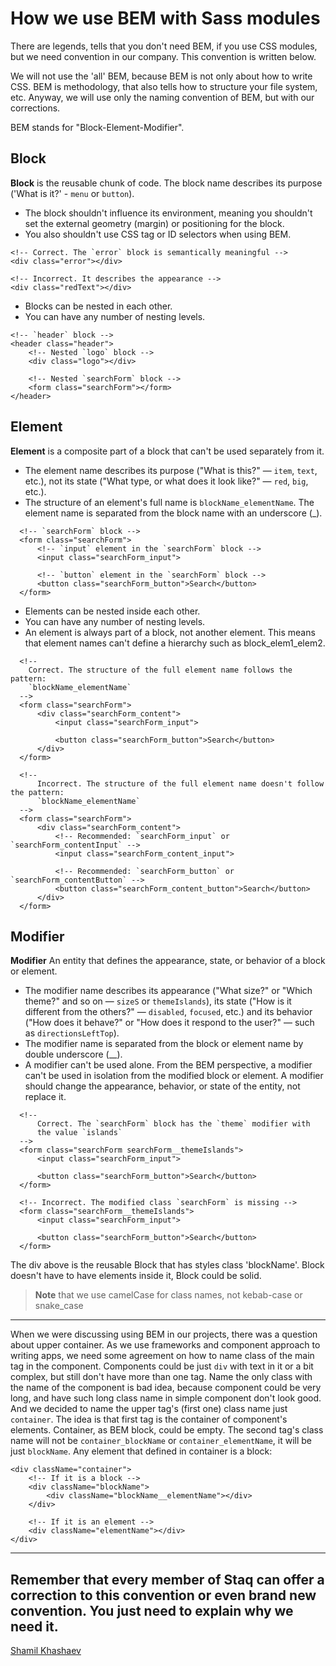 # How we use BEM with Sass modules

There are legends, tells that you don't need BEM, if you use
CSS modules, but we need convention in our company. This convention
is written below.

We will not use the 'all' BEM, because BEM is not only about
how to write CSS. BEM is methodology, that also tells how to
structure your file system, etc. Anyway, we will use only the naming convention
of BEM, but with our corrections.

BEM stands for "Block-Element-Modifier".  

## Block
**Block** is the reusable chunk of
code. The block name describes its purpose ('What is it?' - `menu` or `button`).
- The block shouldn't influence its environment, meaning you shouldn't set the 
  external geometry (margin) or positioning for the block.
- You also shouldn't use CSS tag or ID selectors when using BEM.  

```
<!-- Correct. The `error` block is semantically meaningful -->
<div class="error"></div>

<!-- Incorrect. It describes the appearance -->
<div class="redText"></div>
```
- Blocks can be nested in each other.
- You can have any number of nesting levels.
```
<!-- `header` block -->
<header class="header">
    <!-- Nested `logo` block -->
    <div class="logo"></div>

    <!-- Nested `searchForm` block -->
    <form class="searchForm"></form>
</header>
```

## Element
**Element** is a composite part of a block that can't be used separately from it.
- The element name describes its purpose ("What is this?" — `item`, `text`, etc.), 
not its state ("What type, or what does it look like?" — `red`, `big`, etc.).
- The structure of an element's full name is `blockName_elementName`.
  The element name is separated from the block name with an underscore (_).
```
  <!-- `searchForm` block -->
  <form class="searchForm">
      <!-- `input` element in the `searchForm` block -->
      <input class="searchForm_input">

      <!-- `button` element in the `searchForm` block -->
      <button class="searchForm_button">Search</button>
  </form>
```

- Elements can be nested inside each other.
- You can have any number of nesting levels.
- An element is always part of a block, not another element. This means that element 
names can't define a hierarchy such as block_elem1_elem2.
  
```
  <!--
    Correct. The structure of the full element name follows the pattern:
    `blockName_elementName`
  -->
  <form class="searchForm">
      <div class="searchForm_content">
          <input class="searchForm_input">

          <button class="searchForm_button">Search</button>
      </div>
  </form>

  <!--
      Incorrect. The structure of the full element name doesn't follow the pattern:
      `blockName_elementName`
  -->
  <form class="searchForm">
      <div class="searchForm_content">
          <!-- Recommended: `searchForm_input` or `searchForm_contentInput` -->
          <input class="searchForm_content_input">

          <!-- Recommended: `searchForm_button` or `searchForm_contentButton` -->
          <button class="searchForm_content_button">Search</button>
      </div>
  </form>
```

## Modifier
**Modifier** An entity that defines the appearance, state, or behavior of a block or element.
- The modifier name describes its appearance ("What size?" or "Which theme?" and so on — `sizeS` 
  or `themeIslands`), its state ("How is it different from the others?" — `disabled`, `focused`, etc.) 
  and its behavior ("How does it behave?" or "How does it respond to the user?" — such 
  as `directionsLeftTop`).
- The modifier name is separated from the block or element name by double underscore (__).
- A modifier can't be used alone. From the BEM perspective, a modifier can't be used in isolation 
  from the modified block or element. A modifier should change the appearance, behavior, or state 
  of the entity, not replace it.
```
  <!--
      Correct. The `searchForm` block has the `theme` modifier with
      the value `islands`
  -->
  <form class="searchForm searchForm__themeIslands">
      <input class="searchForm_input">

      <button class="searchForm_button">Search</button>
  </form>

  <!-- Incorrect. The modified class `searchForm` is missing -->
  <form class="searchForm__themeIslands">
      <input class="searchForm_input">

      <button class="searchForm_button">Search</button>
  </form>
```
The div above is the reusable Block that has styles class 'blockName'. Block
doesn't have to have elements inside it, Block could be solid.

> **Note** that we use camelCase for class names, not kebab-case or snake_case

---
When we were discussing using BEM in our projects, there was a question about
upper container. As we use frameworks and component approach to writing apps,
we need some agreement on how to name class of the main tag in the component.
Components could be just `div` with text in it or a bit complex, but still
don't have more than one tag. Name the only class with the name of the component
is bad idea, because component could be very long, and have such long class name
in simple component don't look good. And we decided to name the upper tag's (first one)
class name just `container`. The idea is that first tag is the container of 
component's elements. Container, as BEM block, could be empty. The second tag's
class name will not be `container_blockName` or `container_elementName`, it will
be just `blockName`. Any element that defined in container is a block:

```
<div className="container">
    <!-- If it is a block -->
    <div className="blockName">
        <div className="blockName__elementName"></div>
    </div>
    
    <!-- If it is an element -->
    <div className="elementName"></div>
</div>
```

---
Remember that every member of Staq can offer a correction to this convention
or even brand new convention. You just need to explain why we need it.
---
[Shamil Khashaev](https://github.com/skhashaev)

